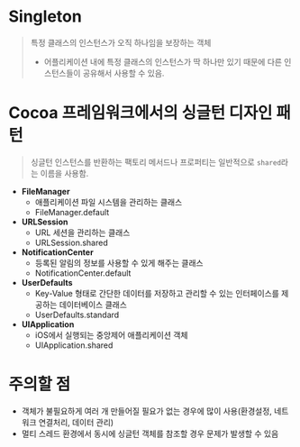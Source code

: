 # Singleton

> 특정 클래스의 인스턴스가 오직 하나임을 보장하는 객체
>
> * 어플리케이션 내에 특정 클래스의 인스턴스가 딱 하나만 있기 때문에 다른 인스턴스들이 공유해서 사용할 수 있음.



# Cocoa 프레임워크에서의 싱글턴 디자인 패턴

> 싱글턴 인스턴스를 반환하는 팩토리 메서드나 프로퍼티는 일반적으로 `shared`라는 이름을 사용함.

* **FileManager**
  * 애플리케이션 파일 시스템을 관리하는 클래스
  * FileManager.default
* **URLSession**
  * URL 세션을 관리하는 클래스
  * URLSession.shared
* **NotificationCenter**
  * 등록된 알림의 정보를 사용할 수 있게 해주는 클래스
  * NotificationCenter.default
* **UserDefaults**
  * Key-Value 형태로 간단한 데이터를 저장하고 관리할 수 있는 인터페이스를 제공하는 데이터베이스 클래스
  * UserDefaults.standard
* **UIApplication**
  * iOS에서 실행되는 중앙제어 애플리케이션 객체
  * UIApplication.shared



# 주의할 점

* 객체가 불필요하게 여러 개 만들어질 필요가 없는 경우에 많이 사용(환경설정, 네트워크 연결처리, 데이터 관리)
* 멀티 스레드 환경에서 동시에 싱글턴 객체를 참조할 경우 문제가 발생할 수 있음